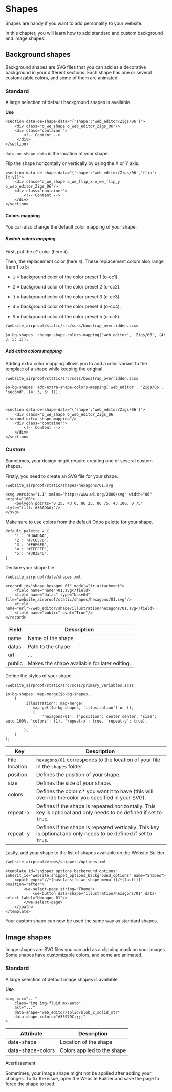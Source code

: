 # Shapes

Shapes are handy if you want to add personality to your website.

In this chapter, you will learn how to add standard and custom background and
image shapes.

## Background shapes

Background shapes are SVG files that you can add as a decorative background in
your different sections. Each shape has one or several customizable colors,
and some of them are animated.

### Standard

A large selection of default background shapes is available.

**Use**

    
    
    <section data-oe-shape-data="{'shape':'web_editor/Zigs/06'}">
        <div class="o_we_shape o_web_editor_Zigs_06"/>
        <div class="container">
            <!-- Content -->
         </div>
    </section>
    

`data-oe-shape-data` is the location of your shape.

Flip the shape horizontally or vertically by using the X or Y axis.

    
    
    <section data-oe-shape-data="{'shape':'web_editor/Zigs/06','flip':[x,y]}">
        <div class="o_we_shape o_we_flip_x o_we_flip_y o_web_editor_Zigs_06"/>
        <div class="container">
            <!-- Content -->
        </div>
    </section>
    

#### Colors mapping

You can also change the default color mapping of your shape.

##### Switch colors mapping

First, put the c* color (here `4`).

Then, the replacement color (here `3`). These replacement colors also range
from 1 to 5:

  * `1` = background color of the color preset 1 (o-cc1).

  * `2` = background color of the color preset 2 (o-cc2).

  * `3` = background color of the color preset 3 (o-cc3).

  * `4` = background color of the color preset 4 (o-cc4).

  * `5` = background color of the color preset 5 (o-cc5).

`/website_airproof/static/src/scss/boostrap_overridden.scss`

    
    
    $o-bg-shapes: change-shape-colors-mapping('web_editor', 'Zigs/06', (4: 3, 5: 1));
    

##### Add extra colors mapping

Adding extra color mapping allows you to add a color variant to the template
of a shape while keeping the original.

`/website_airproof/static/src/scss/boostrap_overridden.scss`

    
    
    $o-bg-shapes: add-extra-shape-colors-mapping('web_editor', 'Zigs/06', 'second', (4: 3, 5: 1));
    
    
    
    <section data-oe-shape-data="{'shape':'web_editor/Zigs/06'}">
        <div class="o_we_shape o_web_editor_Zigs_06 o_second_extra_shape_mapping"/>
        <div class="container">
            <!-- Content -->
        </div>
    </section>
    

### Custom

Sometimes, your design might require creating one or several custom shapes.

Firstly, you need to create an SVG file for your shape.

`/website_airproof/static/shapes/hexagons/01.svg`

    
    
    <svg version="1.1" xmlns="http://www.w3.org/2000/svg" width="86" height="100">
        <polygon points="0 25, 43 0, 86 25, 86 75, 43 100, 0 75" style="fill: #3AADAA;"/>
    </svg>
    

Make sure to use colors from the default Odoo palette for your shape.

    
    
    default_palette = {
        '1': '#3AADAA',
        '2': '#7C6576',
        '3': '#F6F6F6',
        '4': '#FFFFFF',
        '5': '#383E45',
    }
    

Declare your shape file.

`/website_airproof/data/shapes.xml`

    
    
    <record id="shape_hexagon_01" model="ir.attachment">
        <field name="name">01.svg</field>
        <field name="datas" type="base64" file="website_airproof/static/shapes/hexagons/01.svg"/>
        <field name="url">/web_editor/shape/illustration/hexagons/01.svg</field>
        <field name="public" eval="True"/>
    </record>
    

Field | Description  
---|---  
name | Name of the shape  
datas | Path to the shape  
url | …  
public | Makes the shape available for later editing.  
  
Define the styles of your shape.

`/website_airproof/static/src/scss/primary_variables.scss`

    
    
    $o-bg-shapes: map-merge($o-bg-shapes,
        (
            'illustration': map-merge(
                map-get($o-bg-shapes, 'illustration') or (),
                (
                    'hexagons/01': ('position': center center, 'size': auto 100%, 'colors': (1), 'repeat-x': true, 'repeat-y': true),
                ),
            ),
        )
    );
    

Key | Description  
---|---  
File location | `hexagons/01` corresponds to the location of your file in the `shapes` folder.  
position | Defines the position of your shape.  
size | Defines the size of your shape.  
colors | Defines the color c* you want it to have (this will override the color you specified in your SVG).  
repeat-x | Defines if the shape is repeated horizontally. This key is optional and only needs to be defined if set to `true`.  
repeat-y | Defines if the shape is repeated vertically. This key is optional and only needs to be defined if set to `true`.  
  
Lastly, add your shape to the list of shapes available on the Website Builder.

`/website_airproof/views/snippets/options.xml`

    
    
    <template id="snippet_options_background_options" inherit_id="website.snippet_options_background_options" name="Shapes">
        <xpath expr="//*[hasclass('o_we_shape_menu')]/*[last()]" position="after">
            <we-select-page string="Theme">
                <we-button data-shape="illustration/hexagons/01" data-select-label="Hexagon 01"/>
            </we-select-page>
        </xpath>
    </template>
    

Your custom shape can now be used the same way as standard shapes.

## Image shapes

Image shapes are SVG files you can add as a clipping mask on your images. Some
shapes have customizable colors, and some are animated.

### Standard

A large selection of default image shapes is available.

**Use**

    
    
    <img src="..."
        class="img img-fluid mx-auto"
        alt="..."
        data-shape="web_editor/solid/blob_2_solid_str"
        data-shape-colors="#35979C;;;;"
    >
    

Attribute | Description  
---|---  
data-shape | Location of the shape  
data-shape-colors | Colors applied to the shape  
  
Avertissement

Sometimes, your image shape might not be applied after adding your changes. To
fix the issue, open the Website Builder and save the page to force the shape
to load.

